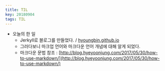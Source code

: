 ```yaml
---
title: TIL
key: 20180904
tags: TIL
---
```


- 오늘의 한 일
  - Jerkyll로 블로그를 만들었다.  /  [hyoungbin.github.io](https://hyoungbin.github.io)
  - 그러다보니 마크업 언어와 마크다운 언어 개념에 대해 알게 되었다. 
  - 마크다운 문법 참조 : [http://blog.hyeyoonjung.com/2017/05/30/how-to-use-markdown/](http://blog.hyeyoonjung.com/2017/05/30/how-to-use-markdown/)
